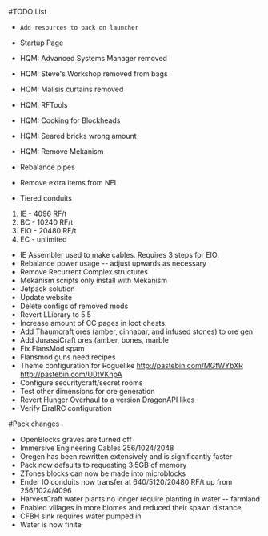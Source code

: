 ﻿#TODO List

- `Add resources to pack on launcher`

- Startup Page
- HQM: Advanced Systems Manager removed
- HQM: Steve's Workshop removed from bags
- HQM: Malisis curtains removed 
- HQM: RFTools
- HQM: Cooking for Blockheads
- HQM: Seared bricks wrong amount
- HQM: Remove Mekanism

- Rebalance pipes
- Remove extra items from NEI

- Tiered conduits
1. IE - 4096 RF/t
2. BC - 10240 RF/t
3. EIO - 20480 RF/t
4. EC - unlimited

- IE Assembler used to make cables. Requires 3 steps for EIO.
- Rebalance power usage -- adjust upwards as necessary
- Remove Recurrent Complex structures
- Mekanism scripts only install with Mekanism
- Jetpack solution
- Update website
- Delete configs of removed mods
- Revert LLibrary to 5.5
- Increase amount of CC pages in loot chests.
- Add Thaumcraft ores (amber, cinnabar, and infused stones) to ore gen
- Add JurassiCraft ores (amber, bones, marble
- Fix FlansMod spam
- Flansmod guns need recipes
- Theme configuration for Roguelike http://pastebin.com/MGfWYbXR http://pastebin.com/U0tVKhpA
- Configure securitycraft/secret rooms
- Test other dimensions for ore generation
- Revert Hunger Overhaul to a version DragonAPI likes
- Verify EiraIRC configuration

#Pack changes

- OpenBlocks graves are turned off
- Immersive Engineering Cables 256/1024/2048
- Oregen has been rewritten extensively and is significantly faster
- Pack now defaults to requesting 3.5GB of memory
- ZTones blocks can now be made into microblocks
- Ender IO conduits now transfer at 640/5120/20480 RF/t up from 256/1024/4096
- HarvestCraft water plants no longer require planting in water -- farmland
- Enabled villages in more biomes and reduced their spawn distance.
- CFBH sink requires water pumped in
- Water is now finite
